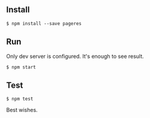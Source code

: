 ## Install

```
$ npm install --save pageres
```
## Run
Only dev server is configured. It's enough to see result.

```
$ npm start
```
## Test

```
$ npm test
```
Best wishes.
